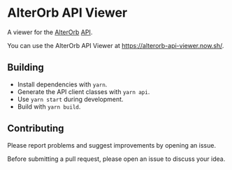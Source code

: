 # AlterOrb API Viewer

A viewer for the [AlterOrb](https://alterorb.net/) [API](https://github.com/alterorb/http-api).

You can use the AlterOrb API Viewer at <https://alterorb-api-viewer.now.sh/>.

## Building

* Install dependencies with `yarn`.
* Generate the API client classes with `yarn api`.
* Use `yarn start` during development.
* Build with `yarn build`.

## Contributing

Please report problems and suggest improvements by opening an issue.

Before submitting a pull request, please open an issue to discuss your idea.
